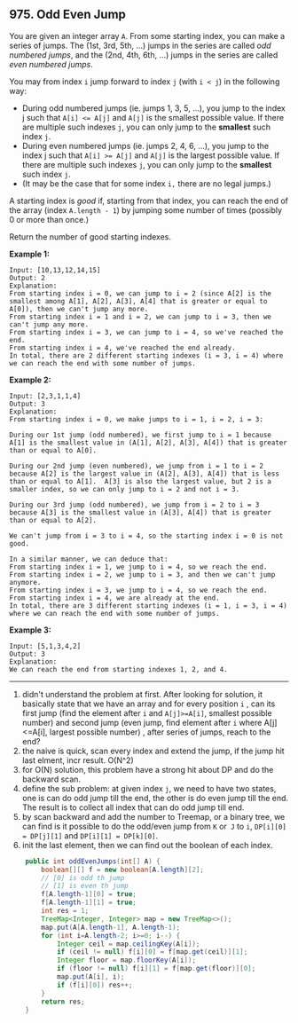 ## 975. Odd Even Jump

You are given an integer array `A`.  From some starting index, you can make a series of jumps.  The (1st, 3rd, 5th, ...) jumps in the series are called *odd numbered jumps*, and the (2nd, 4th, 6th, ...) jumps in the series are called *even numbered jumps*.

You may from index `i` jump forward to index `j` (with `i < j`) in the following way:

- During odd numbered jumps (ie. jumps 1, 3, 5, ...), you jump to the index j such that `A[i] <= A[j]` and `A[j]` is the smallest possible value.  If there are multiple such indexes `j`, you can only jump to the **smallest** such index `j`.
- During even numbered jumps (ie. jumps 2, 4, 6, ...), you jump to the index j such that `A[i] >= A[j]` and `A[j]` is the largest possible value.  If there are multiple such indexes `j`, you can only jump to the **smallest** such index `j`.
- (It may be the case that for some index `i,` there are no legal jumps.)

A starting index is *good* if, starting from that index, you can reach the end of the array (index `A.length - 1`) by jumping some number of times (possibly 0 or more than once.)

Return the number of good starting indexes.

 

**Example 1:**

```
Input: [10,13,12,14,15]
Output: 2
Explanation: 
From starting index i = 0, we can jump to i = 2 (since A[2] is the smallest among A[1], A[2], A[3], A[4] that is greater or equal to A[0]), then we can't jump any more.
From starting index i = 1 and i = 2, we can jump to i = 3, then we can't jump any more.
From starting index i = 3, we can jump to i = 4, so we've reached the end.
From starting index i = 4, we've reached the end already.
In total, there are 2 different starting indexes (i = 3, i = 4) where we can reach the end with some number of jumps.
```

**Example 2:**

```
Input: [2,3,1,1,4]
Output: 3
Explanation: 
From starting index i = 0, we make jumps to i = 1, i = 2, i = 3:

During our 1st jump (odd numbered), we first jump to i = 1 because A[1] is the smallest value in (A[1], A[2], A[3], A[4]) that is greater than or equal to A[0].

During our 2nd jump (even numbered), we jump from i = 1 to i = 2 because A[2] is the largest value in (A[2], A[3], A[4]) that is less than or equal to A[1].  A[3] is also the largest value, but 2 is a smaller index, so we can only jump to i = 2 and not i = 3.

During our 3rd jump (odd numbered), we jump from i = 2 to i = 3 because A[3] is the smallest value in (A[3], A[4]) that is greater than or equal to A[2].

We can't jump from i = 3 to i = 4, so the starting index i = 0 is not good.

In a similar manner, we can deduce that:
From starting index i = 1, we jump to i = 4, so we reach the end.
From starting index i = 2, we jump to i = 3, and then we can't jump anymore.
From starting index i = 3, we jump to i = 4, so we reach the end.
From starting index i = 4, we are already at the end.
In total, there are 3 different starting indexes (i = 1, i = 3, i = 4) where we can reach the end with some number of jumps.
```

**Example 3:**

```
Input: [5,1,3,4,2]
Output: 3
Explanation: 
We can reach the end from starting indexes 1, 2, and 4.
```

----

1. didn't understand the problem at first. After looking for solution, it basically state that we have an array and for every position `i` , can its first jump (find the element after `i` and `A[j]>=A[i]`, smallest possible number) and second jump (even jump, find element after `i` where A[j]<=A[i], largest possible number) , after series of jumps, reach to the end?
2. the naive is quick, scan every index and extend the jump, if the jump hit last elment, incr result. O(N^2)
3. for O(N) solution, this problem have a strong hit about DP and do the backward scan.
4. define the sub problem: at given index `j`, we need to have two states, one is can do odd jump till the end, the other is do even jump till the end. The result is to collect all index that can do odd jump till end.
5. by scan backward and add the number to Treemap, or a binary tree, we can find is it possible to do the odd/even jump from `K` or` J` to `i`,  `DP[i][0] = DP[j][1]` and `DP[i][1] = DP[k][0]`.
6. init the last element, then we can find out the boolean of each index.

```java
    public int oddEvenJumps(int[] A) {
        boolean[][] f = new boolean[A.length][2];
        // [0] is odd th jump
        // [1] is even th jump
        f[A.length-1][0] = true;
        f[A.length-1][1] = true;
        int res = 1;
        TreeMap<Integer, Integer> map = new TreeMap<>();
        map.put(A[A.length-1], A.length-1);
        for (int i=A.length-2; i>=0; i--) {
            Integer ceil = map.ceilingKey(A[i]);
            if (ceil != null) f[i][0] = f[map.get(ceil)][1];
            Integer floor = map.floorKey(A[i]);
            if (floor != null) f[i][1] = f[map.get(floor)][0];
            map.put(A[i], i);
            if (f[i][0]) res++;
        }
        return res;
    }
```

